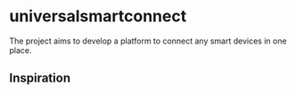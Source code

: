 # universalsmartconnect

The project aims to develop a platform to connect any smart devices in one place.

## Inspiration
